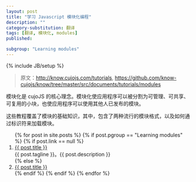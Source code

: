 ```yaml
---
layout: post
title: "学习 Javascript 模块化编程"
description: ""
category-substitution: 翻译
tags: [翻译, 模块化, modules]
published: 

subgroup: "Learning modules"
---
```

{% include JB/setup %}

> 原文：<http://know.cujojs.com/tutorials>, <https://github.com/know-cujojs/know/tree/master/src/documents/tutorials/modules>

<!-- Modules are the cornerstone of cujoJS. They allow you to divide your application into manageable chunks that can be shared and reused. Just as importantly, you can consume modules that others have published. -->
模块化是 cujoJS 的核心理念。模块化使应用程序可以被分割为可管理、可共享、可复用的小块，也使应用程序可以使用其他人已发布的模块。

<!-- These tutorials cover module basics, including two popular module formats and how to load modules by their identifier. -->
这些教程覆盖了模块的基础知识，其中，包含了两种流行的模块格式，以及如何通过标识符来加载模块。
<!-- 
1. [Authoring AMD modules](/)
2. [Authoring CommonJS modules](/)
3. [Authoring UMD modules](/)
4. [Consuming modules: Module ids](/)
5. [Consuming modules: Locating modules in AMD](/)
 -->

<ol>
  {% for post in site.posts %}
    {% if post.pgroup == "Learning modules" %}
      {% if post.link == null %}
        <li>
            <a href="{{ BASE_PATH }}{{ post.url }}">{{ post.title }}</a>
            <br>
            <span>{{ post.tagline }}。{{ post.description }}</span>
        </li>
      {% else %}
        <li><a href="{{ post.link }}" target="_blank">{{ post.title }}</a></li>
      {% endif %}
    {% endif %}
  {% endfor %}
</ol>

<!-- 
## 扩展阅读
* Javascript 模块化编程 by 阮一峰
    * [模块的写法](http://www.ruanyifeng.com/blog/2012/10/javascript_module.html)，[AMD 规范](http://www.ruanyifeng.com/blog/2012/10/asynchronous_module_definition.html)，[require.js 的用法](http://www.ruanyifeng.com/blog/2012/11/require_js.html)
* [Javascript 模块化是什么及其优缺点介绍](http://www.jb51.net/article/41068.htm)
* [JavaScript Modules](http://blog.davidpadbury.com/2011/08/21/javascript-modules/)，[翻译 - JavaScript 模块化开发一瞥](http://www.ituring.com.cn/article/1091)
* [JavaScript Module Pattern: In-Depth](http://www.adequatelygood.com/JavaScript-Module-Pattern-In-Depth.html)
* [Immediately-Invoked Function Expression (IIFE)](http://benalman.com/news/2010/11/immediately-invoked-function-expression/)
* [浅谈模块化的 JavaScript](http://www.cnblogs.com/jinguangguo/archive/2013/04/06/3002515.html)
* [前端模块化开发的价值](https://github.com/seajs/seajs/issues/547) by 玉伯
* [LABjs、RequireJS、SeaJS 哪个最好用？为什么？](http://www.zhihu.com/question/20342350)
* [浅谈模块化加载的实现原理](http://www.cnblogs.com/hustskyking/p/how-to-achieve-loading-module.html)
* [Modules Wiki](http://wiki.commonjs.org/wiki/Modules)
* [Modular JS](http://www.cnblogs.com/snandy/category/360589.html) by Snandy
* [模块化的 JavaScript 开发的优势在哪里](http://www.chinaz.com/program/2012/1022/279182.shtml)
* [与 RequireJS 的异同](https://github.com/seajs/seajs/issues/277)
* [Javascript 的 AMD 规范](http://baike.baidu.com/subview/810/8174799.htm)
 -->
